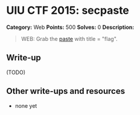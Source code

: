 # UIU CTF 2015: secpaste

**Category:** Web
**Points:** 500
**Solves:** 0
**Description:** 

> WEB: Grab the [paste](http://securepastelololol.tk/) with title = "flag".

## Write-up

(TODO)

## Other write-ups and resources

* none yet